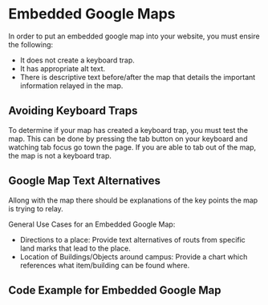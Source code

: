 # Embedded Google Maps

In order to put an embedded google map into your website, you must ensire the following:
  - It does not create a keyboard trap.
  - It has appropriate alt text.
  - There is descriptive text before/after the map that details the important information relayed in the map.
  
  ## Avoiding Keyboard Traps
  To determine if your map has created a keyboard trap, you must test the map. This can be done by pressing the tab button on your keyboard and watching tab focus go town the page. If you are able to tab out of the map, the map is not a keyboard trap.
  
  ## Google Map Text Alternatives
  Allong with the map there should be explanations of the key points the map is trying to relay.
  
  General Use Cases for an Embedded Google Map:
  - Directions to a place: Provide text alternatives of routs from specific land marks that lead to the place.
  - Location of Buildings/Objects around campus: Provide a chart which references what item/building can be found where.
  
  ## Code Example for Embedded Google Map
